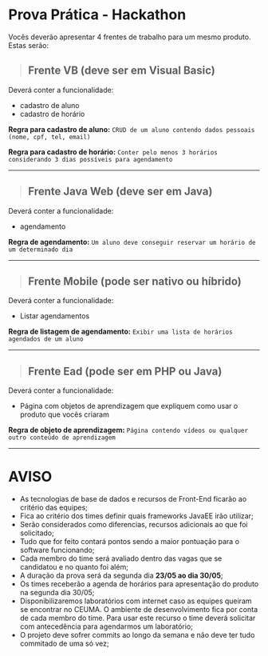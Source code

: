 # Prova Prática - Hackathon

Vocês deverão apresentar 4 frentes de trabalho para um mesmo produto. Estas serão:

> ## Frente VB (deve ser em Visual Basic)
Deverá conter a funcionalidade: 
* cadastro de aluno
* cadastro de horário

**Regra para cadastro de aluno:** ``CRUD de um aluno contendo dados pessoais (nome, cpf, tel, email)``

**Regra para cadastro de horário:** ``Conter pelo menos 3 horários considerando 3 dias possíveis para agendamento ``

***


> ## Frente Java Web (deve ser em Java)
Deverá conter a funcionalidade: 
* agendamento

**Regra de agendamento:** ``Um aluno deve conseguir reservar um horário de um determinado dia``

***

> ## Frente Mobile (pode ser nativo ou híbrido)
Deverá conter a funcionalidade: 
* Listar agendamentos

**Regra de listagem de agendamento:** ``Exibir uma lista de horários agendados de um aluno``
***

> ## Frente Ead (pode ser em PHP ou Java)
Deverá conter a funcionalidade: 
* Página com objetos de aprendizagem que expliquem como usar o produto que vocês criaram

**Regra de objeto de aprendizagem:** ``Página contendo vídeos ou qualquer outro conteúdo de aprendizagem``

***

# AVISO

* As tecnologias de base de dados e recursos de Front-End ficarão ao critério das equipes;
* Fica ao critério dos times definir quais frameworks JavaEE irão utilizar;
* Serão considerados como diferencias, recursos adicionais ao que foi solicitado;
* Tudo que for feito contará pontos sendo a maior pontuação para o software funcionando;
* Cada membro do time será avaliado dentro das vagas que se candidatou e no quanto foi além;
* A duração da prova será da segunda dia **23/05 ao dia 30/05**;
* Os times receberão a agenda de horários para apresentação do produto na segunda dia 30/05;
* Disponibilizaremos laboratórios com internet caso as equipes queiram se encontrar no CEUMA. O ambiente de desenvolvimento fica por conta de cada membro do time. Para usar este recurso o time deverá solicitar com antecedência para agendarmos um laboratório;
* O projeto deve sofrer commits ao longo da semana e não deve ter tudo commitado de uma só vez;


